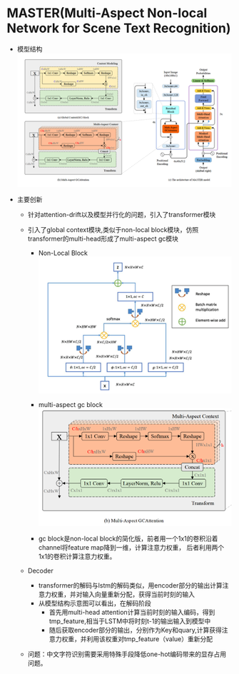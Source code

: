 # MASTER(Multi-Aspect Non-local Network for Scene Text Recognition)

* 模型结构
  ![模型结构](../data/MASTER.png)

* 主要创新
  * 针对attention-drift以及模型并行化的问题，引入了transformer模块
  * 引入了global context模块,类似于non-local block模块，仿照transformer的multi-head形成了multi-aspect gc模块
    * Non-Local Block
      ![示意图](../data/non-local-block.png)
      
    * multi-aspect gc block
      ![示意图](../data/multi-aspect-gcAttention.png)
      
    * gc block是non-local block的简化版，前者用一个1x1的卷积沿着channel将feature map降到一维，计算注意力权重，
      后者利用两个1x1的卷积计算注意力权重。
      
  * Decoder
    * transformer的解码与lstm的解码类似，用encoder部分的输出计算注意力权重，并对输入向量重新分配，获得当前时刻的输入
    * 从模型结构示意图可以看出，在解码阶段
      * 首先用multi-head attention计算当前时刻的输入编码，得到tmp_feature,相当于LSTM中将时刻t-1的输出输入到模型中
      * 随后获取encoder部分的输出，分别作为Key和quary,计算获得注意力权重，并利用该权重对tmp_feature（value）重新分配
    
  * 问题：中文字符识别需要采用特殊手段降低one-hot编码带来的显存占用问题。
  
    